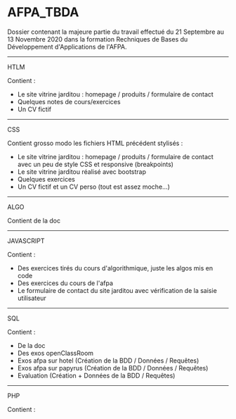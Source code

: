 # AFPA_TBDA

Dossier contenant la majeure partie du travail effectué du 21 Septembre au 13 Novembre 2020 dans la formation Rechniques de Bases du Développement d'Applications de l'AFPA.

**********************************************************************************************************************************************************************
HTLM

Contient :

- Le site vitrine jarditou : homepage / produits / formulaire de contact
- Quelques notes de cours/exercices
- Un CV fictif

**********************************************************************************************************************************************************************
CSS

Contient grosso modo les fichiers HTML précédent stylisés :

- Le site vitrine jarditou : homepage / produits / formulaire de contact avec un peu de style CSS et responsive (breakpoints)
- Le site vitrine jarditou réalisé avec bootstrap
- Quelques exercices
- Un CV fictif et un CV perso (tout est assez moche...)

**********************************************************************************************************************************************************************
ALGO

Contient de la doc

**********************************************************************************************************************************************************************
JAVASCRIPT

Contient :

- Des exercices tirés du cours d'algorithmique, juste les algos mis en code
- Des exercices du cours de l'afpa
- Le formulaire de contact du site jarditou avec vérification de la saisie utilisateur

**********************************************************************************************************************************************************************
SQL

Contient :

- De la doc
- Des exos openClassRoom
- Exos afpa sur hotel (Création de la BDD / Données / Requêtes)
- Exos afpa sur papyrus (Création de la BDD / Données / Requêtes)
- Evaluation (Création + Données de la BDD / Requêtes)

**********************************************************************************************************************************************************************
PHP

Contient :
